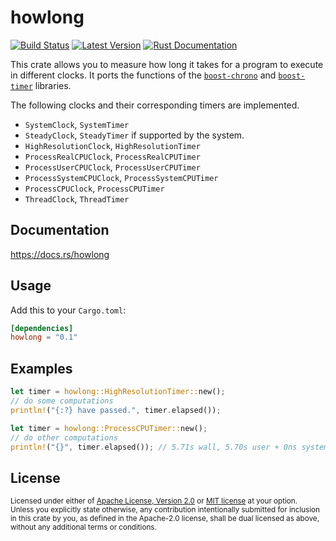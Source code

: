 # howlong

[![Build Status](https://github.com/xu-cheng/howlong/workflows/build/badge.svg)](https://github.com/xu-cheng/howlong/actions)
[![Latest Version](https://img.shields.io/crates/v/howlong.svg)](https://crates.io/crates/howlong)
[![Rust Documentation](https://docs.rs/howlong/badge.svg)](https://docs.rs/howlong)

This crate allows you to measure how long it takes for a program to execute in different clocks. It ports the functions of the [`boost-chrono`](https://boost.org/libs/chrono) and [`boost-timer`](https://boost.org/libs/timer) libraries.

The following clocks and their corresponding timers are implemented.

* `SystemClock`, `SystemTimer`
* `SteadyClock`, `SteadyTimer` if supported by the system.
* `HighResolutionClock`, `HighResolutionTimer`
* `ProcessRealCPUClock`, `ProcessRealCPUTimer`
* `ProcessUserCPUClock`, `ProcessUserCPUTimer`
* `ProcessSystemCPUClock`, `ProcessSystemCPUTimer`
* `ProcessCPUClock`, `ProcessCPUTimer`
* `ThreadClock`, `ThreadTimer`

## Documentation

<https://docs.rs/howlong>

## Usage

Add this to your `Cargo.toml`:

```toml
[dependencies]
howlong = "0.1"
```

## Examples

```rust
let timer = howlong::HighResolutionTimer::new();
// do some computations
println!("{:?} have passed.", timer.elapsed());

let timer = howlong::ProcessCPUTimer::new();
// do other computations
println!("{}", timer.elapsed()); // 5.71s wall, 5.70s user + 0ns system = 5.70s CPU (99.8%)
```

## License

<sup>
Licensed under either of <a href="LICENSE-APACHE">Apache License, Version 2.0</a> or <a href="LICENSE-MIT">MIT license</a> at your option.
</sup>
<br>
<sub>
Unless you explicitly state otherwise, any contribution intentionally submitted for inclusion in this crate by you, as defined in the Apache-2.0 license, shall be dual licensed as above, without any additional terms or conditions.
</sub>
